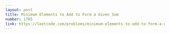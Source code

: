 ```yaml
---
layout: post
title: Minimum Elements to Add to Form a Given Sum
number: 1785
link: https://leetcode.com/problems/minimum-elements-to-add-to-form-a-given-sum
---
```

